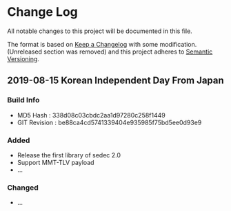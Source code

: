 # Change Log
All notable changes to this project will be documented in this file.

The format is based on [Keep a Changelog](http://keepachangelog.com/) with some modification. (Unreleased section was removed)
and this project adheres to [Semantic Versioning](http://semver.org/).

## 2019-08-15 Korean Independent Day From Japan
### Build Info
- MD5 Hash : 338d08c03cbdc2aa1d97280c258f1449
- GIT Revision : be88ca4cd5741339404e935985f75bd5ee0d93e9
### Added
- Release the first library of sedec 2.0
- Support MMT-TLV payload
- ...  
### Changed
- ...

